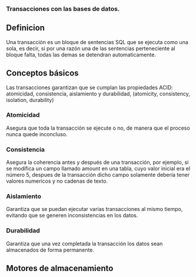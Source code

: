 ### Transacciones con las bases de datos.

## Definicion
Una transacción es un bloque de sentencias SQL que se ejecuta como una sola, es decir, si por una razón una de las sentencias perteneciente al bloque falta, todas las demas se detendran automaticamente.

## Conceptos básicos
Las transacciones garantizan que se cumplan las propiedades ACID: atomicidad, consistencia, aislamiento y durabilidad, (atomicity, consistency, isolation, durability)

### Atomicidad
Asegura que toda la transacción se ejecute o no, de manera que el proceso nunca quede inconcluso.

### Consistencia
Asegura la coherencia antes y después de una transacción, por ejemplo, si se modifica un campo llamado amount en una tabla, cuyo valor inicial era el número 5, despues de la transacción dicho campo solamente debería tener valores numerícos y no cadenas de texto.

### Aislamiento
Garantiza que se puedan ejecutar varias transacciones al mismo tiempo, evitando que se generen inconsistencias en los datos.

### Durabilidad
Garantiza que una vez completada la transacción los datos sean almacenados de forma permanente.

## Motores de almacenamiento
